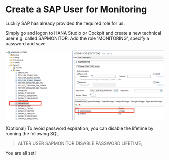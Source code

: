 # Create a SAP User for Monitoring

Luckily SAP has already provided the required role for us.

Simply go and logon to HANA Studio or Cockpit and create a new technical user e.g. called SAPMONITOR.
Add the role 'MONITORING', specify a password and save.

![CWAlarm](../assets/user.png)

(Optional) To avoid password expiration, you can disable the lifetime by running the following SQL

> ALTER USER SAPMONITOR DISABLE PASSWORD LIFETIME;

You are all set!
